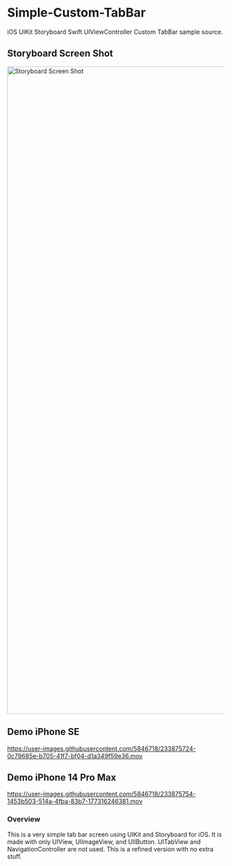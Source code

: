 # Simple-Custom-TabBar
iOS UIKit Storyboard Swift UIViewController Custom TabBar sample source.

## Storyboard Screen Shot
<img width="1501" alt="Storyboard Screen Shot" src="https://user-images.githubusercontent.com/5846718/233875622-479b9ecb-e89d-4b8e-9f11-832888c8528f.png">

## Demo iPhone SE
https://user-images.githubusercontent.com/5846718/233875724-0c79685e-b705-41f7-bf04-d1a349f59e36.mov

## Demo iPhone 14 Pro Max
https://user-images.githubusercontent.com/5846718/233875754-1453b503-514a-4fba-83b7-177316246381.mov

### Overview
This is a very simple tab bar screen using UIKit and Storyboard for iOS.
It is made with only UIView, UIImageView, and UIIButton.
UITabView and NavigationController are not used.
This is a refined version with no extra stuff.
